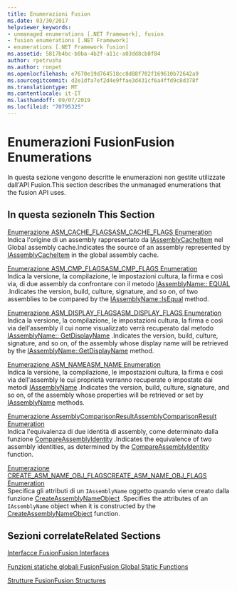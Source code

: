 ```yaml
---
title: Enumerazioni Fusion
ms.date: 03/30/2017
helpviewer_keywords:
- unmanaged enumerations [.NET Framework], fusion
- fusion enumerations [.NET Framework]
- enumerations [.NET Framework fusion]
ms.assetid: 5817b4bc-b0ba-4b2f-a11c-a03dd8cb8f84
author: rpetrusha
ms.author: ronpet
ms.openlocfilehash: e7670e19d764518cc8d88f702f169610b72642a9
ms.sourcegitcommit: d2e1dfa7ef2d4e9ffae3d431cf6a4ffd9c8d378f
ms.translationtype: MT
ms.contentlocale: it-IT
ms.lasthandoff: 09/07/2019
ms.locfileid: "70795325"
---
```

# <a name="fusion-enumerations"></a><span data-ttu-id="0266a-102">Enumerazioni Fusion</span><span class="sxs-lookup"><span data-stu-id="0266a-102">Fusion Enumerations</span></span>
<span data-ttu-id="0266a-103">In questa sezione vengono descritte le enumerazioni non gestite utilizzate dall'API Fusion.</span><span class="sxs-lookup"><span data-stu-id="0266a-103">This section describes the unmanaged enumerations that the fusion API uses.</span></span>  
  
## <a name="in-this-section"></a><span data-ttu-id="0266a-104">In questa sezione</span><span class="sxs-lookup"><span data-stu-id="0266a-104">In This Section</span></span>  
 [<span data-ttu-id="0266a-105">Enumerazione ASM_CACHE_FLAGS</span><span class="sxs-lookup"><span data-stu-id="0266a-105">ASM_CACHE_FLAGS Enumeration</span></span>](asm-cache-flags-enumeration.md)  
 <span data-ttu-id="0266a-106">Indica l'origine di un assembly rappresentato da [IAssemblyCacheItem](iassemblycacheitem-interface.md) nel Global assembly cache.</span><span class="sxs-lookup"><span data-stu-id="0266a-106">Indicates the source of an assembly represented by [IAssemblyCacheItem](iassemblycacheitem-interface.md) in the global assembly cache.</span></span>  
  
 [<span data-ttu-id="0266a-107">Enumerazione ASM_CMP_FLAGS</span><span class="sxs-lookup"><span data-stu-id="0266a-107">ASM_CMP_FLAGS Enumeration</span></span>](asm-cmp-flags-enumeration.md)  
 <span data-ttu-id="0266a-108">Indica la versione, la compilazione, le impostazioni cultura, la firma e così via, di due assembly da confrontare con il metodo [IAssemblyName:: EQUAL](iassemblyname-isequal-method.md) .</span><span class="sxs-lookup"><span data-stu-id="0266a-108">Indicates the version, build, culture, signature, and so on, of two assemblies to be compared by the [IAssemblyName::IsEqual](iassemblyname-isequal-method.md) method.</span></span>  
  
 [<span data-ttu-id="0266a-109">Enumerazione ASM_DISPLAY_FLAGS</span><span class="sxs-lookup"><span data-stu-id="0266a-109">ASM_DISPLAY_FLAGS Enumeration</span></span>](asm-display-flags-enumeration.md)  
 <span data-ttu-id="0266a-110">Indica la versione, la compilazione, le impostazioni cultura, la firma e così via dell'assembly il cui nome visualizzato verrà recuperato dal metodo [IAssemblyName:: GetDisplayName](iassemblyname-getdisplayname-method.md) .</span><span class="sxs-lookup"><span data-stu-id="0266a-110">Indicates the version, build, culture, signature, and so on, of the assembly whose display name will be retrieved by the [IAssemblyName::GetDisplayName](iassemblyname-getdisplayname-method.md) method.</span></span>  
  
 [<span data-ttu-id="0266a-111">Enumerazione ASM_NAME</span><span class="sxs-lookup"><span data-stu-id="0266a-111">ASM_NAME Enumeration</span></span>](asm-name-enumeration.md)  
 <span data-ttu-id="0266a-112">Indica la versione, la compilazione, le impostazioni cultura, la firma e così via dell'assembly le cui proprietà verranno recuperate o impostate dai metodi [IAssemblyName](iassemblyname-interface.md) .</span><span class="sxs-lookup"><span data-stu-id="0266a-112">Indicates the version, build, culture, signature, and so on, of the assembly whose properties will be retrieved or set by [IAssemblyName](iassemblyname-interface.md) methods.</span></span>  
  
 [<span data-ttu-id="0266a-113">Enumerazione AssemblyComparisonResult</span><span class="sxs-lookup"><span data-stu-id="0266a-113">AssemblyComparisonResult Enumeration</span></span>](assemblycomparisonresult-enumeration.md)  
 <span data-ttu-id="0266a-114">Indica l'equivalenza di due identità di assembly, come determinato dalla funzione [CompareAssemblyIdentity](compareassemblyidentity-function.md) .</span><span class="sxs-lookup"><span data-stu-id="0266a-114">Indicates the equivalence of two assembly identities, as determined by the [CompareAssemblyIdentity](compareassemblyidentity-function.md) function.</span></span>  
  
 [<span data-ttu-id="0266a-115">Enumerazione CREATE_ASM_NAME_OBJ_FLAGS</span><span class="sxs-lookup"><span data-stu-id="0266a-115">CREATE_ASM_NAME_OBJ_FLAGS Enumeration</span></span>](create-asm-name-obj-flags-enumeration.md)  
 <span data-ttu-id="0266a-116">Specifica gli attributi di un `IAssemblyName` oggetto quando viene creato dalla funzione [CreateAssemblyNameObject](createassemblynameobject-function.md) .</span><span class="sxs-lookup"><span data-stu-id="0266a-116">Specifies the attributes of an `IAssemblyName` object when it is constructed by the [CreateAssemblyNameObject](createassemblynameobject-function.md) function.</span></span>  
  
## <a name="related-sections"></a><span data-ttu-id="0266a-117">Sezioni correlate</span><span class="sxs-lookup"><span data-stu-id="0266a-117">Related Sections</span></span>  
 [<span data-ttu-id="0266a-118">Interfacce Fusion</span><span class="sxs-lookup"><span data-stu-id="0266a-118">Fusion Interfaces</span></span>](fusion-interfaces.md)  
  
 [<span data-ttu-id="0266a-119">Funzioni statiche globali Fusion</span><span class="sxs-lookup"><span data-stu-id="0266a-119">Fusion Global Static Functions</span></span>](fusion-global-static-functions.md)  
  
 [<span data-ttu-id="0266a-120">Strutture Fusion</span><span class="sxs-lookup"><span data-stu-id="0266a-120">Fusion Structures</span></span>](fusion-structures.md)
